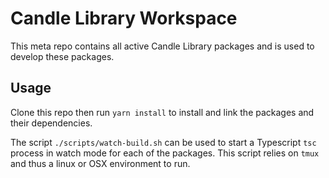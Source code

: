 # Candle Library Workspace 

This meta repo contains all active Candle Library packages and is used to develop these 
packages.

## Usage

Clone this repo then run ```yarn install``` to install and link the packages and 
their dependencies. 

The script `./scripts/watch-build.sh` can be used to start a Typescript `tsc` process in watch mode for each 
of the packages. This script relies on `tmux` and thus a linux or OSX environment to run. 